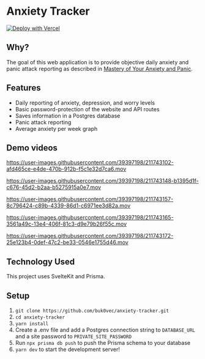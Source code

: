 # Anxiety Tracker

[![Deploy with Vercel](https://vercel.com/button)](https://vercel.com/new/clone?repository-url=https%3A%2F%2Fgithub.com%2Fbuk0vec%2Fanxiety-tracker.git&env=DATABASE_URL,PRIVATE_SITE_PASSWORD)

## Why?

The goal of this web application is to provide objective daily anxiety and panic attack reporting as described in [Mastery of Your Anxiety and Panic](https://www.amazon.com/Mastery-Your-Anxiety-Panic-Treatments/dp/0195311353).

## Features

- Daily reporting of anxiety, depression, and worry levels
- Basic password-protection of the website and API routes
- Saves information in a Postgres database
- Panic attack reporting
- Average anxiety per week graph

## Demo videos

https://user-images.githubusercontent.com/39397198/211743102-afd465ce-e4de-470b-912b-f5c1e32d7ca6.mov

https://user-images.githubusercontent.com/39397198/211743148-b1395d1f-c676-45d2-b2aa-b5275915a0e7.mov

https://user-images.githubusercontent.com/39397198/211743157-8c796424-c89b-4339-86d1-c6971ee3d82a.mov

https://user-images.githubusercontent.com/39397198/211743165-3561a49c-13e4-406f-81c3-d9e79b26f55c.mov

https://user-images.githubusercontent.com/39397198/211743172-25e123b4-0def-47c2-be33-0546e1755d46.mov

## Technology Used

This project uses SvelteKit and Prisma. 

## Setup

1. `git clone https://github.com/buk0vec/anxiety-tracker.git`
2. `cd anxiety-tracker`
3. `yarn install`
4. Create a .env file and add a Postgres connection string to `DATABASE_URL` and a site password to `PRIVATE_SITE_PASSWORD`
5. Run `npx prisma db push` to push the Prisma schema to your database
6. `yarn dev` to start the development server!
